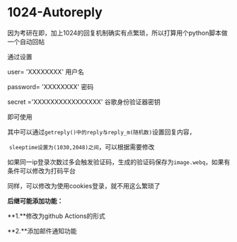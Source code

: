 # 1024-Autoreply

因为考研在即，加上1024的回复机制确实有点繁琐，所以打算用个python脚本做一个自动回帖 

通过设置

user= 'XXXXXXXX'                   		用户名

password= 'XXXXXXXX'			     密码

 secret ='XXXXXXXXXXXXXXXX'     谷歌身份验证器密钥

即可使用

其中可以通过`getreply()中的reply与reply_m(随机数)`设置回复内容，

​						`sleeptime设置为(1030,2048)之间`，可以根据需要修改

如果同一ip登录次数过多会触发验证码，生成的验证码保存为`image.webq`，如果有条件可以修改为打码平台

同样，可以修改为使用cookies登录，就不用这么繁琐了

**后继可能添加功能：**

**1.**修改为github Actions的形式

**2.**添加邮件通知功能

